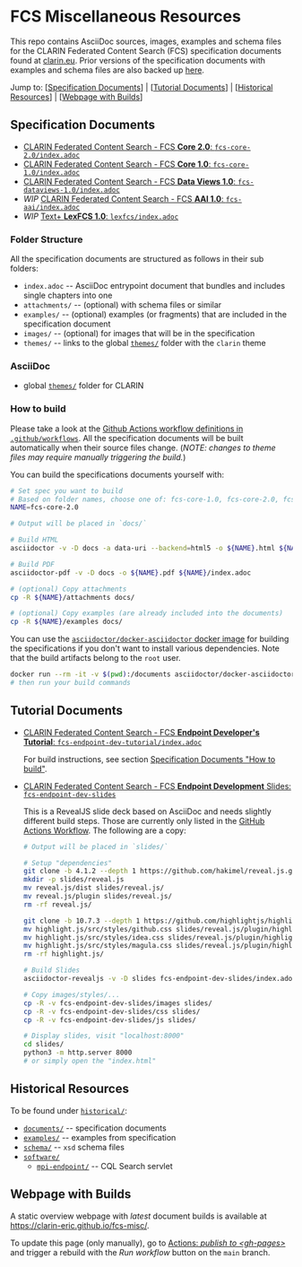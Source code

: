 # FCS Miscellaneous Resources

This repo contains AsciiDoc sources, images, examples and schema files for the CLARIN Federated Content Search (FCS) specification documents found at [clarin.eu](https://www.clarin.eu/content/federated-content-search-clarin-fcs-technical-details). Prior versions of the specification documents with examples and schema files are also backed up [here](historical/).

Jump to: [[Specification Documents](#specification-documents)]
| [[Tutorial Documents](#tutorial-documents)]
| [[Historical Resources](#historical-resources)]
| [[Webpage with Builds](#webpage-with-builds)]

## Specification Documents

- [CLARIN Federated Content Search - FCS **Core 2.0**: `fcs-core-2.0/index.adoc`](fcs-core-2.0/index.adoc)
- [CLARIN Federated Content Search - FCS **Core 1.0**: `fcs-core-1.0/index.adoc`](fcs-core-1.0/index.adoc)
- [CLARIN Federated Content Search - FCS **Data Views 1.0**: `fcs-dataviews-1.0/index.adoc`](fcs-dataviews-1.0/index.adoc)
- _WIP_ [CLARIN Federated Content Search - FCS **AAI 1.0**: `fcs-aai/index.adoc`](fcs-aai/index.adoc)
- _WIP_ [Text+ **LexFCS 1.0**: `lexfcs/index.adoc`](lexfcs/index.adoc)

### Folder Structure

All the specification documents are structured as follows in their sub folders:
- `index.adoc` -- AsciiDoc entrypoint document that bundles and includes single chapters into one
- `attachments/` -- (optional) with schema files or similar
- `examples/` -- (optional) examples (or fragments) that are included in the specification document
- `images/` -- (optional) for images that will be in the specification
- `themes/` -- links to the global [`themes/`](themes/) folder with the `clarin` theme

### AsciiDoc

* global [`themes/`](themes/) folder for CLARIN

### How to build

Please take a look at the [Github Actions workflow definitions in `.github/workflows`](.github/workflows). All the specification documents will be built automatically when their source files change. (_NOTE: changes to theme files may require manually triggering the build._)

You can build the specifications documents yourself with:

```bash
# Set spec you want to build
# Based on folder names, choose one of: fcs-core-1.0, fcs-core-2.0, fcs-aai, fcs-dataviews-1.0
NAME=fcs-core-2.0

# Output will be placed in `docs/`

# Build HTML
asciidoctor -v -D docs -a data-uri --backend=html5 -o ${NAME}.html ${NAME}/index.adoc

# Build PDF
asciidoctor-pdf -v -D docs -o ${NAME}.pdf ${NAME}/index.adoc

# (optional) Copy attachments
cp -R ${NAME}/attachments docs/

# (optional) Copy examples (are already included into the documents)
cp -R ${NAME}/examples docs/
```

You can use the [`asciidoctor/docker-asciidoctor` docker image](https://github.com/asciidoctor/docker-asciidoctor/blob/main/README.adoc) for building the specifications if you don't want to install various dependencies. Note that the build artifacts belong to the `root` user.

```bash
docker run --rm -it -v $(pwd):/documents asciidoctor/docker-asciidoctor
# then run your build commands
```

## Tutorial Documents

* [CLARIN Federated Content Search - FCS **Endpoint Developer's Tutorial**: `fcs-endpoint-dev-tutorial/index.adoc`](fcs-endpoint-dev-tutorial/index.adoc)

  For build instructions, see section [Specification Documents "How to build"](#how-to-build).

* [CLARIN Federated Content Search - FCS **Endpoint Development** Slides: `fcs-endpoint-dev-slides`](fcs-endpoint-dev-slides/index.adoc)

  This is a RevealJS slide deck based on AsciiDoc and needs slightly different build steps. Those are currently only listed in the [GitHub Actions Workflow](.github/workflows/build-fcs-endpoint-dev-slides-adoc.yml). The following are a copy:

  ```bash
  # Output will be placed in `slides/`

  # Setup "dependencies"
  git clone -b 4.1.2 --depth 1 https://github.com/hakimel/reveal.js.git
  mkdir -p slides/reveal.js
  mv reveal.js/dist slides/reveal.js/
  mv reveal.js/plugin slides/reveal.js/
  rm -rf reveal.js/

  git clone -b 10.7.3 --depth 1 https://github.com/highlightjs/highlight.js.git
  mv highlight.js/src/styles/github.css slides/reveal.js/plugin/highlight/
  mv highlight.js/src/styles/idea.css slides/reveal.js/plugin/highlight/
  mv highlight.js/src/styles/magula.css slides/reveal.js/plugin/highlight/
  rm -rf highlight.js/

  # Build Slides
  asciidoctor-revealjs -v -D slides fcs-endpoint-dev-slides/index.adoc

  # Copy images/styles/...
  cp -R -v fcs-endpoint-dev-slides/images slides/
  cp -R -v fcs-endpoint-dev-slides/css slides/
  cp -R -v fcs-endpoint-dev-slides/js slides/

  # Display slides, visit "localhost:8000"
  cd slides/
  python3 -m http.server 8000
  # or simply open the "index.html"
  ```

## Historical Resources

To be found under [`historical/`](historical/):

- [`documents/`](historical/documents/) -- specification documents
- [`examples/`](historical/examples/) -- examples from specification
- [`schema/`](historical/schema/) -- `xsd` schema files
- [`software/`](historical/software/)
    - [`mpi-endpoint/`](historical/software/mpi-endpoint/) -- CQL Search servlet

## Webpage with Builds

A static overview webpage with _latest_ document builds is available at https://clarin-eric.github.io/fcs-misc/.

To update this page (only manually), go to [Actions: _publish to \<gh-pages\>_](https://github.com/clarin-eric/fcs-misc/actions/workflows/publish-gh-pages.yml) and trigger a rebuild with the _Run workflow_ button on the `main` branch.
